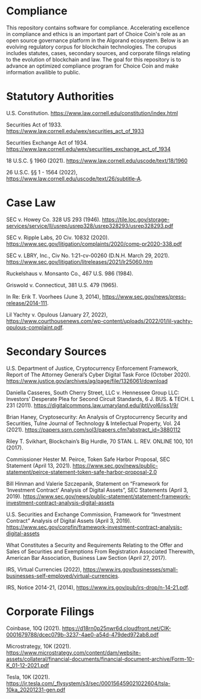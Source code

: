 # Compliance
This repository contains software for compliance. Accelerating excellence in compliance and ethics is an important part of Choice Coin's role as an open source governance platform in the Algorand ecosystem. Below is an evolving regulatory corpus for blockchain technologies. The corupus includes statutes, cases, secondary sources, and corporate filings relating to the evolution of blockchain and law. The goal for this repository is to advance an optimized compliance program for Choice Coin and make information availible to public.

# Statutory Authorities

U.S. Constitution. https://www.law.cornell.edu/constitution/index.html

Securities Act of 1933. https://www.law.cornell.edu/wex/securities_act_of_1933

Securities Exchange Act of 1934. https://www.law.cornell.edu/wex/securities_exchange_act_of_1934

18 U.S.C. § 1960 (2021). https://www.law.cornell.edu/uscode/text/18/1960

26 U.S.C. §§ 1 - 1564 (2022), https://www.law.cornell.edu/uscode/text/26/subtitle-A.

# Case Law

SEC v. Howey Co. 328 US 293 (1946). https://tile.loc.gov/storage-services/service/ll/usrep/usrep328/usrep328293/usrep328293.pdf

SEC v. Ripple Labs, 20 Civ. 10832 (2020). https://www.sec.gov/litigation/complaints/2020/comp-pr2020-338.pdf

SEC v. LBRY, Inc., Civ No. 1:21-cv-00260 (D.N.H. March 29, 2021). https://www.sec.gov/litigation/litreleases/2021/lr25060.htm

Ruckelshaus v. Monsanto Co., 467 U.S. 986 (1984).

Griswold v. Connecticut, 381 U.S. 479 (1965).

In Re: Erik T. Voorhees (June 3, 2014), https://www.sec.gov/news/press-release/2014-111. 

Lil Yachty v. Opulous (January 27, 2022), https://www.courthousenews.com/wp-content/uploads/2022/01/lil-yachty-opulous-complaint.pdf.

# Secondary Sources

U.S. Department of Justice, Cryptocurrency Enforcement Framework, Report of The Attorney General’s Cyber
Digital Task Force (October 2020). https://www.justice.gov/archives/ag/page/file/1326061/download

Daniella Casseres, South Cherry Street, LLC v. Hennessee Group LLC: Investors’ Desperate Plea for Second
Circuit Standards, 6 J. BUS. & TECH. L 231 (2011). https://digitalcommons.law.umaryland.edu/jbtl/vol6/iss1/9/

Brian Haney, Cryptosecurity: An Analysis of Cryptocurrency Security and Securities, Tulne Journal of Technology & Intellectual Property, Vol. 24 (2021). https://papers.ssrn.com/sol3/papers.cfm?abstract_id=3880112

Riley T. Svikhart, Blockchain’s Big Hurdle, 70 STAN. L. REV. ONLINE 100, 101 (2017).

Commissioner Hester M. Peirce, Token Safe Harbor Proposal, SEC Statement (April 13, 2021). https://www.sec.gov/news/public-statement/peirce-statement-token-safe-harbor-proposal-2.0

Bill Hinman and Valerie Szczepanik, Statement on “Framework for ‘Investment Contract’ Analysis of Digital Assets”, SEC Statements (April 3, 2019). https://www.sec.gov/news/public-statement/statement-framework-investment-contract-analysis-digital-assets

U.S. Securities and Exchange Commission, Framework for “Investment Contract” Analysis of Digital Assets (April 3, 2019). https://www.sec.gov/corpfin/framework-investment-contract-analysis-digital-assets

What Constitutes a Security and Requirements Relating to the Offer and Sales of Securities and Exemptions From Registration Associated Therewith, American Bar Association, Business Law Section (April 27, 2017).

IRS, Virtual Currencies (2022), https://www.irs.gov/businesses/small-businesses-self-employed/virtual-currencies.

IRS, Notice 2014-21, (2014), https://www.irs.gov/pub/irs-drop/n-14-21.pdf.

# Corporate Filings

Coinbase, 10Q (2021). https://d18rn0p25nwr6d.cloudfront.net/CIK-0001679788/dcec079b-3237-4ae0-a54d-479ded972ab8.pdf

Microstrategy, 10K (2021). https://www.microstrategy.com/content/dam/website-assets/collateral/financial-documents/financial-document-archive/Form-10-K_01-12-2021.pdf

Tesla, 10K (2021). https://ir.tesla.com/_flysystem/s3/sec/000156459021022604/tsla-10ka_20201231-gen.pdf
